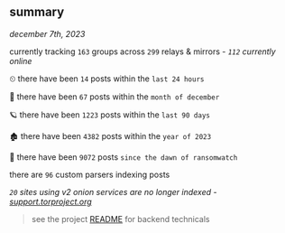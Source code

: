 
## summary
_december 7th, 2023_

currently tracking `163` groups across `299` relays & mirrors - _`112` currently online_

⏲ there have been `14` posts within the `last 24 hours`

🦈 there have been `67` posts within the `month of december`

🪐 there have been `1223` posts within the `last 90 days`

🏚 there have been `4382` posts within the `year of 2023`

🦕 there have been `9072` posts `since the dawn of ransomwatch`

there are `96` custom parsers indexing posts

_`20` sites using v2 onion services are no longer indexed - [support.torproject.org](https://support.torproject.org/onionservices/v2-deprecation/)_

> see the project [README](https://github.com/joshhighet/ransomwatch#ransomwatch--) for backend technicals
